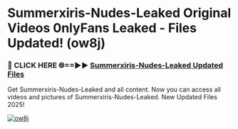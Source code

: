 # Summerxiris-Nudes-Leaked Original Videos 0nlyFans Leaked - Files Updated! (ow8j)

<h3>🔴 CLICK HERE 🌐==►► <a href="https://tinyurl.com/4mcuefdz" rel="nofollow">Summerxiris-Nudes-Leaked Updated Files</a></h3>

Get Summerxiris-Nudes-Leaked and all content. Now you can access all videos and pictures of Summerxiris-Nudes-Leaked. New Updated Files 2025!

[![ow8j](https://i.imgur.com/StAQSOY.gif)](https://tinyurl.com/4mcuefdz)
